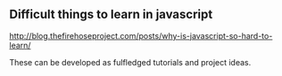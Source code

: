 ## Difficult things to learn in javascript 

http://blog.thefirehoseproject.com/posts/why-is-javascript-so-hard-to-learn/ 


These can be developed as fulfledged tutorials and project ideas. 

